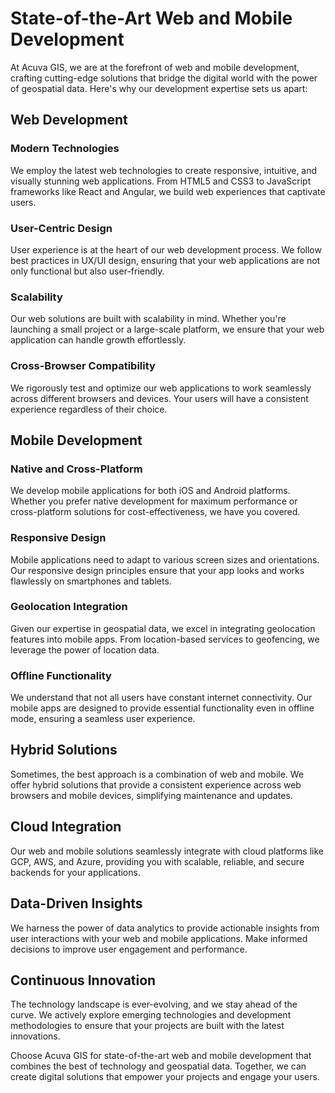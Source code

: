 # State-of-the-Art Web and Mobile Development

At Acuva GIS, we are at the forefront of web and mobile development, crafting cutting-edge solutions that bridge the digital world with the power of geospatial data. Here's why our development expertise sets us apart:

## Web Development

### Modern Technologies

We employ the latest web technologies to create responsive, intuitive, and visually stunning web applications. From HTML5 and CSS3 to JavaScript frameworks like React and Angular, we build web experiences that captivate users.

### User-Centric Design

User experience is at the heart of our web development process. We follow best practices in UX/UI design, ensuring that your web applications are not only functional but also user-friendly.

### Scalability

Our web solutions are built with scalability in mind. Whether you're launching a small project or a large-scale platform, we ensure that your web application can handle growth effortlessly.

### Cross-Browser Compatibility

We rigorously test and optimize our web applications to work seamlessly across different browsers and devices. Your users will have a consistent experience regardless of their choice.

## Mobile Development

### Native and Cross-Platform

We develop mobile applications for both iOS and Android platforms. Whether you prefer native development for maximum performance or cross-platform solutions for cost-effectiveness, we have you covered.

### Responsive Design

Mobile applications need to adapt to various screen sizes and orientations. Our responsive design principles ensure that your app looks and works flawlessly on smartphones and tablets.

### Geolocation Integration

Given our expertise in geospatial data, we excel in integrating geolocation features into mobile apps. From location-based services to geofencing, we leverage the power of location data.

### Offline Functionality

We understand that not all users have constant internet connectivity. Our mobile apps are designed to provide essential functionality even in offline mode, ensuring a seamless user experience.

## Hybrid Solutions

Sometimes, the best approach is a combination of web and mobile. We offer hybrid solutions that provide a consistent experience across web browsers and mobile devices, simplifying maintenance and updates.

## Cloud Integration

Our web and mobile solutions seamlessly integrate with cloud platforms like GCP, AWS, and Azure, providing you with scalable, reliable, and secure backends for your applications.

## Data-Driven Insights

We harness the power of data analytics to provide actionable insights from user interactions with your web and mobile applications. Make informed decisions to improve user engagement and performance.

## Continuous Innovation

The technology landscape is ever-evolving, and we stay ahead of the curve. We actively explore emerging technologies and development methodologies to ensure that your projects are built with the latest innovations.

Choose Acuva GIS for state-of-the-art web and mobile development that combines the best of technology and geospatial data. Together, we can create digital solutions that empower your projects and engage your users.
